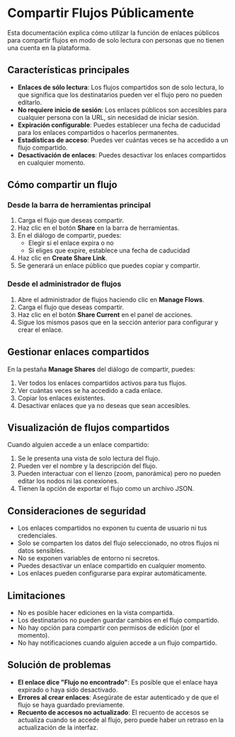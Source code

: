 # Compartir Flujos Públicamente

Esta documentación explica cómo utilizar la función de enlaces públicos para compartir flujos en modo de solo lectura con personas que no tienen una cuenta en la plataforma.

## Características principales

- **Enlaces de sólo lectura**: Los flujos compartidos son de solo lectura, lo que significa que los destinatarios pueden ver el flujo pero no pueden editarlo.
- **No requiere inicio de sesión**: Los enlaces públicos son accesibles para cualquier persona con la URL, sin necesidad de iniciar sesión.
- **Expiración configurable**: Puedes establecer una fecha de caducidad para los enlaces compartidos o hacerlos permanentes.
- **Estadísticas de acceso**: Puedes ver cuántas veces se ha accedido a un flujo compartido.
- **Desactivación de enlaces**: Puedes desactivar los enlaces compartidos en cualquier momento.

## Cómo compartir un flujo

### Desde la barra de herramientas principal

1. Carga el flujo que deseas compartir.
2. Haz clic en el botón **Share** en la barra de herramientas.
3. En el diálogo de compartir, puedes:
   - Elegir si el enlace expira o no
   - Si eliges que expire, establece una fecha de caducidad
4. Haz clic en **Create Share Link**.
5. Se generará un enlace público que puedes copiar y compartir.

### Desde el administrador de flujos

1. Abre el administrador de flujos haciendo clic en **Manage Flows**.
2. Carga el flujo que deseas compartir.
3. Haz clic en el botón **Share Current** en el panel de acciones.
4. Sigue los mismos pasos que en la sección anterior para configurar y crear el enlace.

## Gestionar enlaces compartidos

En la pestaña **Manage Shares** del diálogo de compartir, puedes:

1. Ver todos los enlaces compartidos activos para tus flujos.
2. Ver cuántas veces se ha accedido a cada enlace.
3. Copiar los enlaces existentes.
4. Desactivar enlaces que ya no deseas que sean accesibles.

## Visualización de flujos compartidos

Cuando alguien accede a un enlace compartido:

1. Se le presenta una vista de solo lectura del flujo.
2. Pueden ver el nombre y la descripción del flujo.
3. Pueden interactuar con el lienzo (zoom, panorámica) pero no pueden editar los nodos ni las conexiones.
4. Tienen la opción de exportar el flujo como un archivo JSON.

## Consideraciones de seguridad

- Los enlaces compartidos no exponen tu cuenta de usuario ni tus credenciales.
- Solo se comparten los datos del flujo seleccionado, no otros flujos ni datos sensibles.
- No se exponen variables de entorno ni secretos.
- Puedes desactivar un enlace compartido en cualquier momento.
- Los enlaces pueden configurarse para expirar automáticamente.

## Limitaciones

- No es posible hacer ediciones en la vista compartida.
- Los destinatarios no pueden guardar cambios en el flujo compartido.
- No hay opción para compartir con permisos de edición (por el momento).
- No hay notificaciones cuando alguien accede a un flujo compartido.

## Solución de problemas

- **El enlace dice "Flujo no encontrado"**: Es posible que el enlace haya expirado o haya sido desactivado.
- **Errores al crear enlaces**: Asegúrate de estar autenticado y de que el flujo se haya guardado previamente.
- **Recuento de accesos no actualizado**: El recuento de accesos se actualiza cuando se accede al flujo, pero puede haber un retraso en la actualización de la interfaz. 
